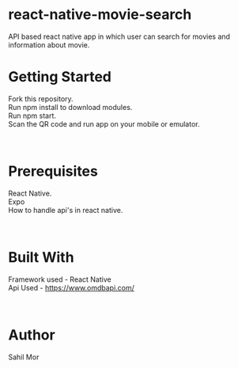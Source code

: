 # react-native-movie-search
API based react native app in which user can search for movies and information about movie.

# Getting Started
Fork this repository.<br />
Run npm install to download modules.<br />
Run npm start.<br />
Scan the QR code and run app on your mobile or emulator.<br />

<br />

# Prerequisites
React Native.<br />
Expo <br />
How to handle api's in react native. <br />

<br />

# Built With 
Framework used - React Native <br />
Api Used - https://www.omdbapi.com/ <br />

<br />

# Author
Sahil Mor<br />
